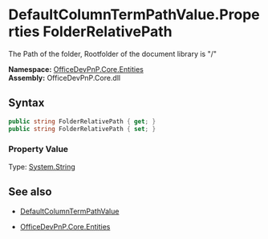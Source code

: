 # DefaultColumnTermPathValue.Properties FolderRelativePath
The Path of the folder, Rootfolder of the document library is "/"  

**Namespace:** [OfficeDevPnP.Core.Entities](OfficeDevPnP.Core.Entities.md)  
**Assembly:** OfficeDevPnP.Core.dll  
## Syntax
```C#
public string FolderRelativePath { get; }
public string FolderRelativePath { set; }
```

### Property Value
Type: [System.String](System.String.md) 

## See also
- [DefaultColumnTermPathValue](DefaultColumnTermPathValue.md) 

- [OfficeDevPnP.Core.Entities](OfficeDevPnP.Core.Entities.md)

